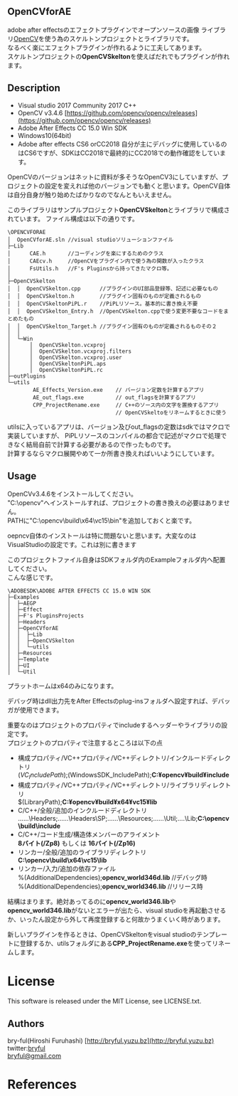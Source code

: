  ## OpenCVforAE
adobe after effectsのエフェクトプラグインでオープンソースの画像
ライブラリ[OpenCV](https://github.com/opencv/opencv)を使う為のスケルトンプロジェクトとライブラリです。  
なるべく楽にエフェクトプラグインが作れるように工夫してあります。  
スケルトンプロジェクトの**OpenCVSkelton**を使えばだれでもプラグインが作れます。

 ## Description
 * Visual studio 2017 Community 2017 C++
 * OpenCV v3.4.6 [https://github.com/opencv/opencv/releases](https://github.com/opencv/opencv/releases)
 * Adobe After Effects CC 15.0 Win SDK
 * Windows10(64bit)
 * Adobe after effects CS6 orCC2018
自分が主にデバッグに使用しているのはCS6ですが、SDKはCC2018で最終的にCC2018での動作確認をしています。  
    
  OpenCVのバージョンはネットに資料が多そうなOpenCV3にしていますが、プロジェクトの設定を変えれば他のバージョンでも動くと思います。OpenCV自体は自分自身が触り始めたばかりなのでなんともいえません。    

 このライブラリはサンプルプロジェクト**OpenCVSkelton**とライブラリで構成されています。
 ファイル構成は以下の通りです。
```
\OPENCVFORAE
│  OpenCVforAE.sln //visual studioソリューションファイル
├─Lib
│      CAE.h       //コーディングを楽にするためのクラス
│      CAEcv.h     //OpenCVをプラグイン内で使う為の関数が入ったクラス
│      FsUtils.h   //F's Pluginsから持ってきたマクロ等。
│      
├─OpenCVSkelton
│  │  OpenCVSkelton.cpp      //プラグインのUI部品登録等、記述に必要なもの
│  │  OpenCVSkelton.h        //プラグイン固有のものが定義されるもの
│  │  OpenCVSkeltonPiPL.r    //PiPLリソース。基本的に書き換え不要
│  │  OpenCVSkelton_Entry.h  //OpenCVSkelton.cppで使う変更不要なコードをまとめたもの
│  │  OpenCVSkelton_Target.h //プラグイン固有のものが定義されるものその２
│  │  
│  └─Win
│      │  OpenCVSkelton.vcxproj
│      │  OpenCVSkelton.vcxproj.filters
│      │  OpenCVSkelton.vcxproj.user
│      │  OpenCVSkeltonPiPL.aps
│      │  OpenCVSkeltonPiPL.rc
├─outPlugins
└─utils
        AE_Effects_Version.exe    // バージョン定数を計算するアプリ
        AE_out_flags.exe          // out_flagsを計算するアプリ
        CPP_ProjectRename.exe     // C++のソース内の文字を置換するアプリ
                                  // OpenCVSkeltoをリネームするときに使う
```
utilsに入っているアプリは、バージョン及びout_flagsの定数はsdkではマクロで実装していますが、
PiPLリソースのコンパイルの都合で記述がマクロで処理できなく結局自前で計算する必要があるので作ったものです。  
計算するならマクロ展開やめて一か所書き換えればいいようにしています。

## Usage
OpenCVv3.4.6をインストールしてください。  
"C:\opencv"へインストールすれば、プロジェクトの書き換えの必要はありません。  
PATHに"C:\opencv\build\x64\vc15\bin"を追加しておくと楽です。  
  
oepncv自体のインストールは特に問題ないと思います。大変なのはVisualStudioの設定です。これは別に書きます

このプロジェクトファイル自身はSDKフォルダ内のExampleフォルダ内へ配置してください。  
こんな感じです。  
```
\ADOBESDK\ADOBE AFTER EFFECTS CC 15.0 WIN SDK
├─Examples
│  ├─AEGP
│  ├─Effect
│  ├─F's PluginsProjects
│  ├─Headers
│  ├─OpenCVforAE
│  │  ├─Lib
│  │  ├─OpenCVSkelton
│  │  └─utils
│  ├─Resources
│  ├─Template
│  ├─UI
│  └─Util
```
プラットホームはx64のみになります。

デバッグ時はdll出力先をAfter Effectsのplug-insフォルダへ設定すれば、デバッガが使用できます。

重要なのはプロジェクトのプロパティでincludeするヘッダーやライブラリの設定です。  
プロジェクトのプロパティで注意するところは以下の点  
 * 構成プロパティ/VC++プロパティ/VC++ディレクトリ/インクルードディレクトリ  
$(VC_IncludePath);$(WindowsSDK_IncludePath);**C:¥opencv¥build¥include**
 * 構成プロパティ/VC++プロパティ/VC++ディレクトリ/ライブラリディレクトリ  
$(LibraryPath);**C:¥opencv¥build¥x64¥vc15¥lib**
 * C/C++/全般/追加のインクルードディレクトリ 
..\..\..\Headers;..\..\..\Headers\SP;..\..\..\Resources;..\..\..\Util;..\..\Lib;**C:\opencv\build\include**
 * C/C++/コード生成/構造体メンバーのアライメント  
**8バイト(/Zp8)** もしくは **16バイト(/Zp16)**
 * リンカー/全般/追加のライブラリディレクトリ  
**C:\opencv\build\x64\vc15\lib**
 * リンカー/入力/追加の依存ファイル  
%(AdditionalDependencies);**opencv_world346d.lib** //デバッグ時  
%(AdditionalDependencies);**opencv_world346.lib** //リリース時

結構はまります。絶対あってるのに**opencv_world346.lib**や**opencv_world346.lib**がないとエラーが出たら、visual studioを再起動させるか、いったん設定から外して再度登録すると何故かうまくいく時があります。
  
新しいプラグインを作るときは、OpenCVSkeltonをvisual studioのテンプレートに登録するか、utilsフォルダにある**CPP_ProjectRename.exe**を使ってリネームします。  

# License
This software is released under the MIT License, see LICENSE.txt. 
  

## Authors

bry-ful(Hiroshi Furuhashi) [http://bryful.yuzu.bz](http://bryful.yuzu.bz)
twitter:[bryful](https://twitter.com/bryful)  
bryful@gmail.com  

# References

